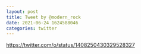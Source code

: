 ```yaml
--- 
layout: post 
title: Tweet by @modern_rock 
date: 2021-06-24 1624588046 
categories: twitter 
--- 
```

https://twitter.com/o/status/1408250430329528327